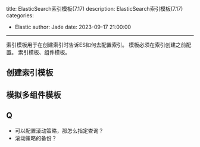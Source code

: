 title: ElasticSearch索引模板(7.17)
description: ElasticSearch索引模板(7.17)
categories:
  - Elastic
author: Jade
date: 2023-09-17 21:00:00
---

索引模板用于在创建索引时告诉ES如何去配置索引。
模板必须在索引创建之前配置。
索引模板、组件模板。

## 创建索引模板

## 模拟多组件模板

## Q
- 可以配置滚动策略，那怎么指定查询？
- 滚动策略的备份？
